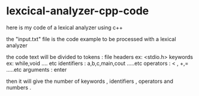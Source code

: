 # lexcical-analyzer-cpp-code
here is my code of a lexical analyzer using c++

the "input.txt" file is the code example to be processed with a lexical analyzer 

the code text will be divided to tokens : 
file headers ex: <stdio.h>
keywords ex: while,void .... etc
identifiers : a,b,c,main,cout .....etc 
operators : < , +,= .....etc 
arguments : enter 

then it will give the number of keywords , identifiers , operators and numbers .
